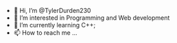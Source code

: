 - 👋 Hi, I’m @TylerDurden230
- 👀 I’m interested in Programming and Web development
- 🌱 I’m currently learning C++;
- 📫 How to reach me ...

<!---
TylerDurden230/TylerDurden230 is a ✨ special ✨ repository because its `README.md` (this file) appears on your GitHub profile.
You can click the Preview link to take a look at your changes.
--->


